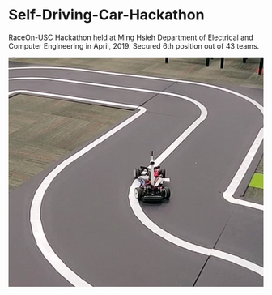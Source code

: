 # Self-Driving-Car-Hackathon
[RaceOn-USC](https://minghsiehece.usc.edu/race-on/) Hackathon held at Ming Hsieh Department of Electrical and Computer Engineering in April, 2019.
Secured 6th position out of 43 teams.


![Car](Images/car.png)
